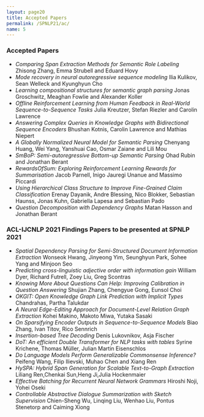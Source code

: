 ```yaml
---
layout: page20
title: Accepted Papers
permalink: /SPNLP21/ac/
name: 5
---
```

### Accepted Papers
* *Comparing Span Extraction Methods for Semantic Role Labeling* 
Zhisong Zhang, Emma Strubell and Eduard Hovy 
* *Mode recovery in neural autoregressive sequence modeling* 
Ilia Kulikov, Sean Welleck and Kyunghyun Cho 
* *Learning compositional structures for semantic graph parsing* 
Jonas Groschwitz, Meaghan Fowlie and Alexander Koller 
* *Offline Reinforcement Learning from Human Feedback in Real-World Sequence-to-Sequence Tasks* 
Julia Kreutzer, Stefan Riezler and Carolin Lawrence 
* *Answering Complex Queries in Knowledge Graphs with Bidirectional Sequence Encoders* 
Bhushan Kotnis, Carolin Lawrence and Mathias Niepert 
* *A Globally Normalized Neural Model for Semantic Parsing* 
Chenyang Huang, Wei Yang, Yanshuai Cao, Osmar Zaiane and Lili Mou 
* *SmBoP: Semi-autoregressive Bottom-up Semantic Parsing* 
Ohad Rubin and Jonathan Berant 
* *RewardsOfSum: Exploring Reinforcement Learning Rewards for Summarisation* 
Jacob Parnell, Inigo Jauregi Unanue and Massimo Piccardi 
* *Using Hierarchical Class Structure to Improve Fine-Grained Claim Classification* 
Erenay Dayanik, Andre Blessing, Nico Blokker, Sebastian Haunss, Jonas Kuhn, Gabriella Lapesa and Sebastian Pado 
* *Question Decomposition with Dependency Graphs* 
Matan Hasson and Jonathan Berant 

### ACL-IJCNLP 2021 Findings Papers to be presented at SPNLP 2021

* *Spatial Dependency Parsing for Semi-Structured Document Information Extraction* 
Wonseok Hwang, Jinyeong Yim, Seunghyun Park, Sohee Yang and Minjoon Seo 
* *Predicting cross-linguistic adjective order with information gain* 
William Dyer, Richard Futrell, Zoey Liu, Greg Scontras 
* *Knowing More About Questions Can Help: Improving Calibration in Question Answering* 
Shujian Zhang, Chengyue Gong, Eunsol Choi 
* *OKGIT: Open Knowledge Graph Link Prediction with Implicit Types* 
Chandrahas, Partha Talukdar 
* *A Neural Edge-Editing Approach for Document-Level Relation Graph Extraction* 
Kohei Makino, Makoto Miwa, Yutaka Sasaki 
* *On Sparsifying Encoder Outputs in Sequence-to-Sequence Models* 
Biao Zhang, Ivan Titov, Rico Sennrich 
* *Insertion-based Tree Decoding* 
Denis Lukovnikov, Asja Fischer 
* *DoT: An efficient Double Transformer for NLP tasks with tables* 
Syrine Krichene, Thomas Müller, Julian Martin Eisenschlos 
* *Do Language Models Perform Generalizable Commonsense Inference?* 
Peifeng Wang, Filip Ilievski, Muhao Chen and Xiang Ren 
* *HySPA: Hybrid Span Generation for Scalable Text-to-Graph Extraction* 
Liliang Ren,Chenkai Sun,Heng Ji,Julia Hockenmaier 
* *Effective Batching for Recurrent Neural Network Grammars* 
Hiroshi Noji, Yohei Oseki 
* *Controllable Abstractive Dialogue Summarization with Sketch Supervision* 
Chien-Sheng Wu, Linqing Liu, Wenhao Liu, Pontus Stenetorp and Caiming Xiong 
